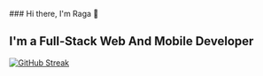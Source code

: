 <p align="center>
![banner](https://www.historyhit.com/app/uploads/fly-images/5156639/Kanyakumari-788x537.jpg)
</p>
          
<div id="header" align="center">
### Hi there, I'm Raga 👋

## I'm a Full-Stack Web And Mobile Developer 
[![GitHub Streak](https://github-readme-streak-stats.herokuapp.com/?user=DenverCoder1)](https://git.io/streak-stats)
</div>

<!--
**JaiRaga/JaiRaga** is a ✨ _special_ ✨ repository because its `README.md` (this file) appears on your GitHub profile.

Here are some ideas to get you started:

- 🔭 I’m currently working on ...
- 🌱 I’m currently learning ...
- 👯 I’m looking to collaborate on ...
- 🤔 I’m looking for help with ...
- 💬 Ask me about ...
- 📫 How to reach me: ...
- 😄 Pronouns: ...
- ⚡ Fun fact: ...
-->
